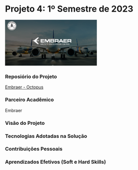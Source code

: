 # Projeto 4: 1º Semestre de 2023 

<img src="https://github.com/octopusBD/apiEmbraer4-sem/blob/b92089563bafd98ceac265983ccba1574dacab6e/Imagens%20documentacao/doc/inicial.png" width="60%" height="55%">

### Reposiório do Projeto

[Embraer - Octopus](https://github.com/octopusBD/apiEmbraer4-sem)

### Parceiro Acadêmico

Embraer

### Visão do Projeto

### Tecnologias Adotadas na Solução

### Contribuições Pessoais

### Aprendizados Efetivos (Soft e Hard Skills)
